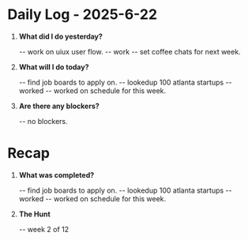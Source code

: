 # Daily Log - 2025-6-22

1. **What did I do yesterday?**

   -- work on uiux user flow.
   -- work
   -- set coffee chats for next week.

2. **What will I do today?**
   
   -- find job boards to apply on.
   -- lookedup 100 atlanta  startups
   -- worked 
   -- worked on schedule for this week. 

3. **Are there any blockers?**

   -- no blockers.

# Recap

1. **What was completed?**

   -- find job boards to apply on.
   -- lookedup 100 atlanta  startups
   -- worked 
   -- worked on schedule for this week. 

2. **The Hunt**
   
   -- week 2 of 12

<!--
   git add .; git commit -m "daily stand-up"; git push;
   git add .; git commit -m "daily close"; git push;
-->